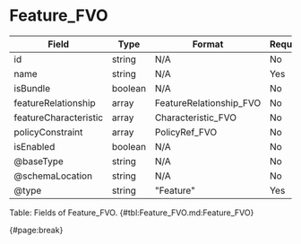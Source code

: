 <!--
    ATTENTION: This file was generated via gradle!
               Do NOT manually edit this file! Any such changes will be overwritten!
-->

# Feature_FVO

| Field | Type | Format | Required |
| ------- | ------- | ------- | --- |
| id | string | N/A | No |
| name | string | N/A | Yes |
| isBundle | boolean | N/A | No |
| featureRelationship | array | FeatureRelationship_FVO | No |
| featureCharacteristic | array | Characteristic_FVO | No |
| policyConstraint | array | PolicyRef_FVO | No |
| isEnabled | boolean | N/A | No |
| @baseType | string | N/A | No |
| @schemaLocation | string | N/A | No |
| @type | string | "Feature" | Yes |

Table: Fields of Feature_FVO. {#tbl:Feature_FVO.md:Feature_FVO}

{#page:break}
